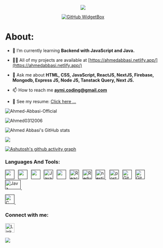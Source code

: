 <div align="center">

![](https://capsule-render.vercel.app/api?type=waving&height=300&color=gradient&customColorList=9&text=Hi%20👋,%20I'm%20Muhammad%20Aheed%20‍💻&desc=JavaScript%20Developer%20|%20Crafting%20Responsive%20Web%20Interfaces&descAlign=50&descAlignY=58&fontSize=50&fontAlign=50&fontAlignY=33)

[![GitHub WidgetBox]([https://github-widgetbox.vercel.app/api/profile?username=Ahmed-Abbasi-Official&data=followers,repositories,stars,commits&theme=darkmode&hide_border=true)](https://github.com/Ahmed-Abbasi-Official/](https://github.com/MuhammadAheedSiddiqui29))

</div>

<h1>About:</h1>

- 🌱 I’m currently learning **Backend with JavaScript and Java.**

- 👨‍💻 All of my projects are available at [https://ahmedabbasi.netlify.app/](https://ahmedabbasi.netlify.app/)

- 💬 Ask me about **HTML, CSS, JavaScript, ReactJS, NextJS, Firebase, Mongodb, Express JS, Node JS, Tanstack Query, Next JS.**

- 📫 How to reach me **aymi.coding@gmail.com**

- 📝 See my resume: <a href="https://drive.google.com/file/d/1KIHKK8ahQ9ukyYHzHjEn1Vu1-plbFh8T/view?usp=drive_link" target="_blank">Click here ...</a>
  
<p align="left"> <img src="https://komarev.com/ghpvc/?username=Ahmed-Abbasi-Official&label=Profile%20views&color=0e75b6&style=flat" alt="Ahmed-Abbasi-Official" /> </p>

<p><img align="center" src="https://github-readme-stats.vercel.app/api/top-langs?username=Ahmed-Abbasi-Official&show_icons=true&locale=en&layout=compact" alt="Ahmed0312006" /></p>

![Ahmed Abbasi's GitHub stats](https://github-readme-stats.vercel.app/api?username=Ahmed-Abbasi-Official&show_icons=true&bg_color=00000000)
<p><img align="center" src="http://github-readme-streak-stats.herokuapp.com?user=Ahmed-Abbasi-Official&theme=dark&background=000000"/></p>


[![Ashutosh's github activity graph](https://github-readme-activity-graph.vercel.app/graph?username=Ahmed-Abbasi-Official&bg_color=000000&color=00ffee&line=ffffff&point=0008ff&area=true&hide_border=true)](https://github.com/ashutosh00710/github-readme-activity-graph)

### Languages And Tools:

<a href="" title="HTML" target="_blank" rel="noreferrer"><img src="https://www.vectorlogo.zone/logos/w3_html5/w3_html5-icon.svg" alt="" width="30" height="30"/></a>&nbsp;&nbsp;
<a href="" title="CSS" target="_blank" rel="noreferrer"><img src="https://www.vectorlogo.zone/logos/w3_css/w3_css-icon.svg" alt="" width="30" height="30"/></a>&nbsp;&nbsp;
<a href="" title="BOOTSTRAP" target="_blank" rel="noreferrer"><img src="https://www.vectorlogo.zone/logos/getbootstrap/getbootstrap-icon.svg" alt="" width="30" height="30"/></a>&nbsp;&nbsp;
<a href="" target="_blank" title="JavaScript" rel="noreferrer"><img src="https://www.freepnglogos.com/uploads/javascript-png/javascript-vector-logo-yellow-png-transparent-javascript-vector-12.png" alt="JavaScript" width="30" height="30"/></a>&nbsp;&nbsp;
<a href="" title="FIREBASE" target="_blank" rel="noreferrer"><img src="https://www.vectorlogo.zone/logos/firebase/firebase-icon.svg" alt="" width="30" height="30"/></a>&nbsp;&nbsp;
<a href="" target="_blank" title="ReactJS" rel="noreferrer"><img src="https://www.vectorlogo.zone/logos/reactjs/reactjs-icon.svg" alt="ReactJS" width="30" height="30"/></a>&nbsp;&nbsp;
<a href="" target="_blank" title="Redux" rel="noreferrer"><img src="https://www.vectorlogo.zone/logos/js_redux/js_redux-icon.svg" alt="Redux" width="30" height="30"/></a>&nbsp;&nbsp;
<a href="" title="NextJs" target="_blank" rel="noreferrer"><img src="https://cdn.worldvectorlogo.com/logos/nextjs-2.svg" alt="nextjs" width="30" height="30"/> </a>&nbsp;&nbsp;
<a href="" title="Postman" target="_blank" rel="noreferrer"><img src="https://www.vectorlogo.zone/logos/getpostman/getpostman-icon.svg" alt="postman" width="30" height="30"/></a>&nbsp;&nbsp;
<a href="" target="_blank" title="Git" rel="noreferrer"><img src="https://www.vectorlogo.zone/logos/git-scm/git-scm-icon.svg" alt="Git" width="30" height="30"/></a>&nbsp;&nbsp;
<a href="" target="_blank" title="GitHub" rel="noreferrer"><img src="https://www.vectorlogo.zone/logos/github/github-tile.svg" alt="GitHub" width="30" height="30"/></a>&nbsp;&nbsp;
<a href="" target="_blank" title="Java" rel="noreferrer">
  <img src="https://www.vectorlogo.zone/logos/java/java-ar21.svg" alt="Java" width="50" height="30"/>
</a>&nbsp;&nbsp;

<a href="" title="C" target="_blank" rel="noreferrer">
  <img src="https://upload.wikimedia.org/wikipedia/commons/3/32/C%2B%2B_logo.png" alt="C" width="30" height="30"/>
</a>&nbsp;&nbsp;

<h3>Connect with me:</h3>

<a href="https://www.linkedin.com/in/ahmed-abbasi-9419012b2/" title="Ahmed Abbasi" target="_blank" rel="noreferrer"><img src="https://www.vectorlogo.zone/logos/linkedin/linkedin-tile.svg" alt="LinkedIn" width="30" height="30"/></a>&nbsp;&nbsp;

![](https://capsule-render.vercel.app/api?type=waving&height=150&color=gradient&customColorList=9&descAlign=47&descAlignY=58&fontSize=50&fontAlign=50&fontAlignY=33&section=footer)
